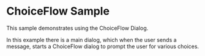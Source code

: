 ﻿# ChoiceFlow Sample

This sample demonstrates using the ChoiceFlow Dialog.

In this example there is a main dialog, which when the user sends a message, starts a ChoiceFlow
dialog to prompt the user for various choices.

